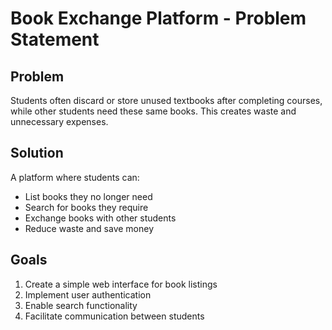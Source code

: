 # Book Exchange Platform - Problem Statement

## Problem
Students often discard or store unused textbooks after completing courses, while other students need these same books. This creates waste and unnecessary expenses.

## Solution
A platform where students can:
- List books they no longer need
- Search for books they require
- Exchange books with other students
- Reduce waste and save money

## Goals
1. Create a simple web interface for book listings
2. Implement user authentication
3. Enable search functionality
4. Facilitate communication between students

